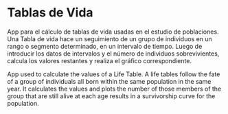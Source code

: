 # Tablas de Vida
App para el cálculo de tablas de vida usadas en el estudio de poblaciones.
Una Tabla de vida hace un seguimiento de un grupo de individuos en un rango o segmento determinado, en un intervalo de tiempo.
Luego de introducir los datos de intervalos y el número de individuos sobrevivientes, calcula los valores restantes y realiza el gráfico correspondiente.

App used to calculate the values of a Life Table.
A life tables follow the fate of a group of individuals all born within the same population in the same year. It calculates the values and plots the number of those members of the group that are still alive at each age results in a survivorship curve for the population.


